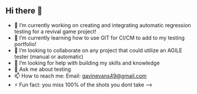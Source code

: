 ## Hi there 👋





- 🔭 I’m currently working on creating and integrating automatic regression testing for a revival game project!
- 🌱 I’m currently learning how to use GIT for CI/CM to add to my testing portfolio!
- 👯 I’m looking to collaborate on any project that could utilize an AGILE tester (manual or automatic)
- 🤔 I’m looking for help with building my skills and knowledge
- 💬 Ask me about testing
- 📫 How to reach me: Email: gavinevans49@gmail.com
- ⚡ Fun fact: you miss 100% of the shots you dont take
-->
